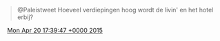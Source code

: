 > @Paleistweet Hoeveel verdiepingen hoog wordt de livin' en het hotel erbij?

<img src="../../media/tweet.ico" width="12" /> [Mon Apr 20 17:39:47 +0000 2015](https://twitter.com/DromerDenker/status/590208252178214912)